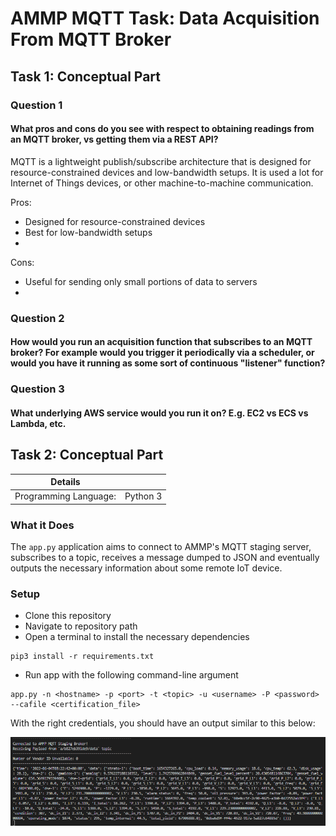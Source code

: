 # AMMP MQTT Task: Data Acquisition From MQTT Broker

## Task 1: Conceptual Part

### Question 1

#### What pros and cons do you see with respect to obtaining readings from an MQTT broker, vs getting them via a REST API?

MQTT is a lightweight publish/subscribe architecture that is designed for resource-constrained devices and low-bandwidth setups. It is used a lot for Internet of Things devices, or other machine-to-machine communication.

Pros:
* Designed for resource-constrained devices
* Best for low-bandwidth setups
* 

Cons:
* Useful for sending only small portions of data to servers
* 

### Question 2

#### How would you run an acquisition function that subscribes to an MQTT broker? For example would you trigger it periodically via a scheduler, or would you have it running as some sort of continuous "listener" function?

### Question 3

#### What underlying AWS service would you run it on? E.g. EC2 vs ECS vs Lambda, etc.


## Task 2: Conceptual Part

| Details            |              |
|-----------------------|---------------|
| Programming Language: |  Python 3  |

### What it Does

The `app.py` application aims to connect to AMMP's MQTT staging server, subscribes to a topic, receives a message dumped to JSON and eventually outputs the necessary information about some remote IoT device.

### Setup

* Clone this repository
* Navigate to repository path
* Open a terminal to install the necessary dependencies

```
pip3 install -r requirements.txt
```

* Run app with the following command-line argument

```
app.py -n <hostname> -p <port> -t <topic> -u <username> -P <password> --cafile <certification_file>
```

With the right credentials, you should have an output similar to this below:

![Sample Payload Output](./images/sample_output.png)